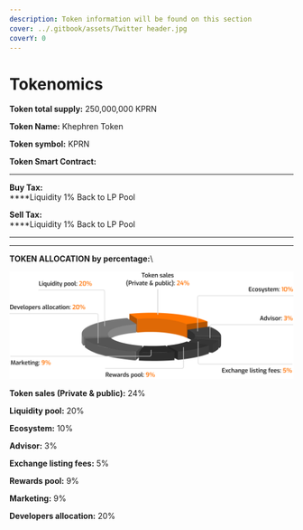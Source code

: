 ```yaml
---
description: Token information will be found on this section
cover: ../.gitbook/assets/Twitter header.jpg
coverY: 0
---
```


# Tokenomics

**Token total supply:** 250,000,000 KPRN

**Token Name:** Khephren Token

**Token symbol:** KPRN&#x20;

**Token Smart Contract:**&#x20;

****

**Buy Tax:** \
****Liquidity 1% Back to LP Pool

**Sell Tax:**\
****Liquidity 1% Back to LP Pool

****

****

**TOKEN ALLOCATION by percentage:**\


![Chart](../.gitbook/assets/chart-wp.png)

**Token sales (Private & public):** 24%

**Liquidity pool:** 20%

**Ecosystem:** 10%

**Advisor:** 3%

**Exchange listing fees:** 5%

**Rewards pool:** 9%

**Marketing:** 9%

**Developers allocation:** 20%
